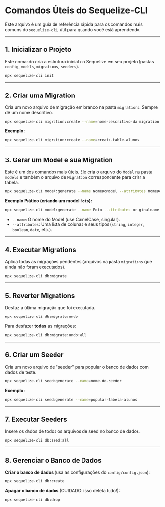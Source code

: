 # Comandos Úteis do Sequelize-CLI

Este arquivo é um guia de referência rápida para os comandos mais comuns do `sequelize-cli`, útil para quando você está aprendendo.

---

## 1. Inicializar o Projeto

Este comando cria a estrutura inicial do Sequelize em seu projeto (pastas `config`, `models`, `migrations`, `seeders`).

```bash
npx sequelize-cli init
```

---

## 2. Criar uma Migration

Cria um novo arquivo de migração em branco na pasta `migrations`. Sempre dê um nome descritivo.

```bash
npx sequelize-cli migration:create --name=nome-descritivo-da-migration
```

**Exemplo:**
```bash
npx sequelize-cli migration:create --name=create-table-alunos
```

---

## 3. Gerar um Model e sua Migration

Este é um dos comandos mais úteis. Ele cria o arquivo do `Model` na pasta `models` e também o arquivo de `Migration` correspondente para criar a tabela.

```bash
npx sequelize-cli model:generate --name NomeDoModel --attributes nomeDoAtributo:tipo,outroAtributo:tipo
```

**Exemplo Prático (criando um model `Foto`):**
```bash
npx sequelize-cli model:generate --name Foto --attributes originalname:string,filename:string,aluno_id:integer
```
*   `--name`: O nome do Model (use CamelCase, singular).
*   `--attributes`: Uma lista de colunas e seus tipos (`string`, `integer`, `boolean`, `date`, etc.).

---

## 4. Executar Migrations

Aplica todas as migrações pendentes (arquivos na pasta `migrations` que ainda não foram executados).

```bash
npx sequelize-cli db:migrate
```

--- 

## 5. Reverter Migrations

Desfaz a última migração que foi executada.

```bash
npx sequelize-cli db:migrate:undo
```

Para desfazer **todas** as migrações:
```bash
npx sequelize-cli db:migrate:undo:all
```

---

## 6. Criar um Seeder

Cria um novo arquivo de "seeder" para popular o banco de dados com dados de teste.

```bash
npx sequelize-cli seed:generate --name=nome-do-seeder
```

**Exemplo:**
```bash
npx sequelize-cli seed:generate --name=popular-tabela-alunos
```

---

## 7. Executar Seeders

Insere os dados de todos os arquivos de seed no banco de dados.

```bash
npx sequelize-cli db:seed:all
```

---

## 8. Gerenciar o Banco de Dados

**Criar o banco de dados** (usa as configurações do `config/config.json`):
```bash
npx sequelize-cli db:create
```

**Apagar o banco de dados** (CUIDADO: isso deleta tudo!):
```bash
npx sequelize-cli db:drop
```
